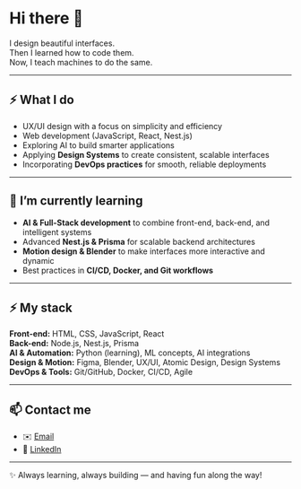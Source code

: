 # Hi there 👋

I design beautiful interfaces.  
Then I learned how to code them.  
Now, I teach machines to do the same.

---

## ⚡ What I do
- UX/UI design with a focus on simplicity and efficiency  
- Web development (JavaScript, React, Nest.js)  
- Exploring AI to build smarter applications  
- Applying **Design Systems** to create consistent, scalable interfaces  
- Incorporating **DevOps practices** for smooth, reliable deployments  

---

## 🌱 I’m currently learning
- **AI & Full-Stack development** to combine front-end, back-end, and intelligent systems  
- Advanced **Nest.js & Prisma** for scalable backend architectures  
- **Motion design & Blender** to make interfaces more interactive and dynamic  
- Best practices in **CI/CD, Docker, and Git workflows**  

---

## ⚡ My stack
**Front-end:** HTML, CSS, JavaScript, React  
**Back-end:** Node.js, Nest.js, Prisma  
**AI & Automation:** Python (learning), ML concepts, AI integrations  
**Design & Motion:** Figma, Blender, UX/UI, Atomic Design, Design Systems  
**DevOps & Tools:** Git/GitHub, Docker, CI/CD, Agile  

---

## 📫 Contact me
- ✉️ [Email](mailto:yann.duchateau97@gmail.com)  
- 💼 [LinkedIn](https://www.linkedin.com/in/yann-duchateau/)  

---

✨ Always learning, always building — and having fun along the way!
